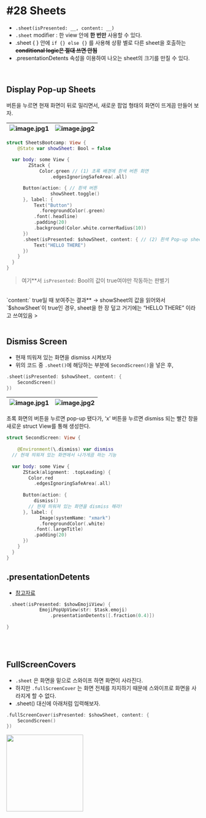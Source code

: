 # **#28 Sheets**

- `.sheet(isPresented: __, content: __)`
- `.sheet` modifier : 한 view 안에 **한 번만** 사용할 수 있다.
- .sheet { } 안에 `if {} else {}` 를 사용해 상황 별로 다른 sheet을 호출하는 ~~**conditional logic은 절대 쓰면 안됨**~~
- .presentationDetents 속성을 이용하여 나오는 sheet의 크기를 만질 수 있다.

<br>

## **Display Pop-up Sheets**

버튼을 누르면 현재 화면이 뒤로 밀리면서, 새로운 팝업 형태의 화면이 뜨게끔 만들어 보자.

![image.jpg1](https://user-images.githubusercontent.com/126866283/235476385-fec5eaf2-cde4-4dda-bf70-d54f3118ad3f.png) |![image.jpg2](https://user-images.githubusercontent.com/126866283/235476481-ccff0b38-aad0-45b4-8fdf-17630970ddbd.png)
--- | ---

```swift
struct SheetsBootcamp: View {
	@State var showSheet: Bool = false
    
  var body: some View {
		ZStack {
			Color.green // (1) 초록 배경에 흰색 버튼 화면
				.edgesIgnoringSafeArea(.all)

      Button(action: { // 흰색 버튼
				showSheet.toggle()
      }, label: {
	      Text("Button")
	        .foregroundColor(.green)
          .font(.headline)
          .padding(20)
          .background(Color.white.cornerRadius(10))
      })
      .sheet(isPresented: $showSheet, content: { // (2) 흰색 Pop-up sheet
	      Text("HELLO THERE")
      })
    }
  }
}
```

> 여기**서 `isPresented:` Bool의 값이 true여야만 작동하는 판별기 
<br>
`content:` true일 때 보여주는 결과** → showSheet의 값을 읽어와서`$showSheet`이 true인 경우, sheet을 한 장 덮고 거기에는 “HELLO THERE” 이라고 쓰여있음
> 
<br>
<br>

## **Dismiss Screen**

- 현재 띄워져 있는 화면을 dismiss 시켜보자
- 위의 코드 중 `.sheet()`에 해당하는 부분에 `SecondScreen()`을 넣은 후,

```swift
.sheet(isPresented: $showSheet, content: {
	SecondScreen()
})
```

![image.jpg1](https://user-images.githubusercontent.com/126866283/235476385-fec5eaf2-cde4-4dda-bf70-d54f3118ad3f.png) |![image.jpg2](https://user-images.githubusercontent.com/126866283/235477181-2ae8ec09-a36e-4f18-aabd-abeba97ada5f.png)
--- | ---

초록 화면의 버튼을 누르면 pop-up 됐다가, ‘x’ 버튼을 누르면 dismiss 되는 빨간 창을 새로운 struct View를 통해 생성한다.

```swift
struct SecondScreen: View {
    
	@Environment(\.dismiss) var dismiss
  // 현재 띄워져 있는 화면에서 나가게끔 하는 기능
    
  var body: some View {
	  ZStack(alignment: .topLeading) {
	    Color.red
	      .edgesIgnoringSafeArea(.all)
            
      Button(action: {
	      dismiss()
        // 현재 띄워져 있는 화면을 dismiss 해라!
      }, label: {
		    Image(systemName: "xmark")
	        .foregroundColor(.white)
          .font(.largeTitle)
          .padding(20)
      })
    }
  }
}
```


## .presentationDetents
- [참고자료](https://developer.apple.com/documentation/swiftui/view/presentationdetents(_:))

```swift
 .sheet(isPresented: $showEmojiView) {
            EmojiPopUpView(str: $task.emoji)
                .presentationDetents([.fraction(0.4)])
              
}
```

<br>
<br>

## **FullScreenCovers**

- `.sheet` 은 화면을 밑으로 스와이프 하면 화면이 사라진다.
- 하지만 `.fullScreenCover` 는 화면 전체를 차지하기 때문에 스와이프로 화면을 사라지게 할 수 없다.
- .sheet() 대신에 아래처럼 입력해보자.

```swift
.fullScreenCover(isPresented: $showSheet, content: {
	SecondScreen()
})
```

<img src="https://user-images.githubusercontent.com/126866283/235477825-9a5276d8-03c1-493b-9f13-49554ab3cd2e.png" width=200>

